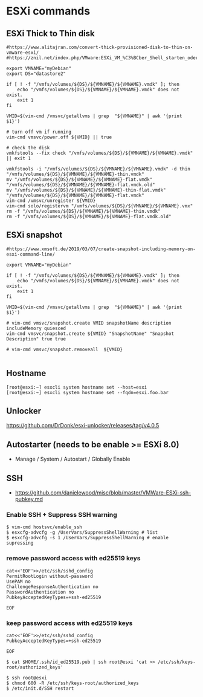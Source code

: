 # ESXi commands

## ESXi Thick to Thin disk

```
#https://www.alitajran.com/convert-thick-provisioned-disk-to-thin-on-vmware-esxi/
#https://znil.net/index.php/VMware:ESXi_VM_%C3%BCber_Shell_starten_oder_beenden

export VMNAME="myDebian"
export DS="datastore2"

if [ ! -f "/vmfs/volumes/${DS}/${VMNAME}/${VMNAME}.vmdk" ]; then
    echo "/vmfs/volumes/${DS}/${VMNAME}/${VMNAME}.vmdk" does not exist.
    exit 1
fi

VMID=$(vim-cmd /vmsvc/getallvms | grep  "${VMNAME}" | awk '{print $1}')

# turn off vm if running
vim-cmd vmsvc/power.off ${VMID} || true

# check the disk
vmkfstools --fix check "/vmfs/volumes/${DS}/${VMNAME}/${VMNAME}.vmdk" || exit 1

vmkfstools -i "/vmfs/volumes/${DS}/${VMNAME}/${VMNAME}.vmdk" -d thin "/vmfs/volumes/${DS}/${VMNAME}/${VMNAME}-thin.vmdk"
mv "/vmfs/volumes/${DS}/${VMNAME}/${VMNAME}-flat.vmdk" "/vmfs/volumes/${DS}/${VMNAME}/${VMNAME}-flat.vmdk.old"
mv "/vmfs/volumes/${DS}/${VMNAME}/${VMNAME}-thin-flat.vmdk" "/vmfs/volumes/${DS}/${VMNAME}/${VMNAME}-flat.vmdk"
vim-cmd /vmsvc/unregister ${VMID}
vim-cmd solo/registervm "/vmfs/volumes/${DS}/${VMNAME}/${VMNAME}.vmx"
rm -f "/vmfs/volumes/${DS}/${VMNAME}/${VMNAME}-thin.vmdk"
rm -f "/vmfs/volumes/${DS}/${VMNAME}/${VMNAME}-flat.vmdk.old"
```

## ESXi snapshot

```
#https://www.xmsoft.de/2019/03/07/create-snapshot-including-memory-on-esxi-command-line/

export VMNAME="myDebian"

if [ ! -f "/vmfs/volumes/${DS}/${VMNAME}/${VMNAME}.vmdk" ]; then
    echo "/vmfs/volumes/${DS}/${VMNAME}/${VMNAME}.vmdk" does not exist.
    exit 1
fi

VMID=$(vim-cmd /vmsvc/getallvms | grep  "${VMNAME}" | awk '{print $1}')

# vim-cmd vmsvc/snapshot.create VMID snapshotName description includeMemory quiesced
vim-cmd vmsvc/snapshot.create ${VMID} "SnapshotName" "Snapshot Description" true true 

# vim-cmd vmsvc/snapshot.removeall  ${VMID}


```

## Hostname

```
[root@esxi:~] esxcli system hostname set --host=esxi
[root@esxi:~] esxcli system hostname set --fqdn=esxi.foo.bar
```

## Unlocker

https://github.com/DrDonk/esxi-unlocker/releases/tag/v4.0.5


## Autostarter (needs to be enable >= ESXi 8.0)

- Manage / System / Autostart / Globally Enable


## SSH 

- https://github.com/danielewood/misc/blob/master/VMWare-ESXi-ssh-pubkey.md

### Enable SSH + Suppress SSH warning

```
$ vim-cmd hostsvc/enable_ssh
$ esxcfg-advcfg -g /UserVars/SuppressShellWarning # list
$ esxcfg-advcfg -s 1 /UserVars/SuppressShellWarning # enable supressing
```

### remove password access with ed25519 keys
```
cat<<'EOF'>>/etc/ssh/sshd_config
PermitRootLogin without-password
UsePAM no
ChallengeResponseAuthentication no
PasswordAuthentication no
PubkeyAcceptedKeyTypes=+ssh-ed25519

EOF
```

### keep password access with ed25519 keys

```
cat<<'EOF'>>/etc/ssh/sshd_config
PubkeyAcceptedKeyTypes=+ssh-ed25519

EOF
```

```
$ cat $HOME/.ssh/id_ed25519.pub | ssh root@esxi 'cat >> /etc/ssh/keys-root/authorized_keys'
```

```
$ ssh root@esxi
$ chmod 600 -R /etc/ssh/keys-root/authorized_keys
$ /etc/init.d/SSH restart
```
